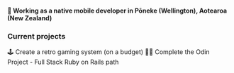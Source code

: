 
#### 📱 Working as a native mobile developer in Pōneke (Wellington), Aotearoa (New Zealand)  

### Current projects
🕹️ Create a retro gaming system (on a budget)
👩‍🎓 Complete the Odin Project - Full Stack Ruby on Rails path 

